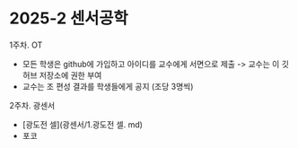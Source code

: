 # 2025-2 센서공학

1주차. OT
- 모든 학생은 github에 가입하고 아이디를 교수에게 서면으로 제출 -> 교수는 이 깃허브 저장소에 권한 부여
- 교수는 조 편성 결과를 학생들에게 공지 (조당 3명씩)

2주차. 광센서
- [광도전 셀](광센서/1.광도전 셀. md)
- 포코
